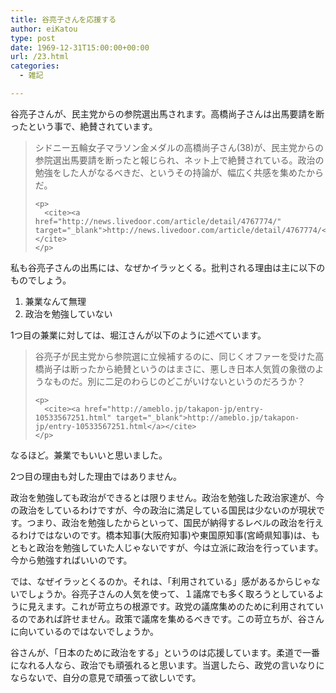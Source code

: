 ```yaml
---
title: 谷亮子さんを応援する
author: eiKatou
type: post
date: 1969-12-31T15:00:00+00:00
url: /23.html
categories:
  - 雑記

---
```

<div class="section">
  <p>
    谷亮子さんが、民主党からの参院選出馬されます。高橋尚子さんは出馬要請を断ったという事で、絶賛されています。
  </p>
  
  <blockquote title="http://news.livedoor.com/article/detail/4767774/" cite="http://news.livedoor.com/article/detail/4767774/">
    <p>
      シドニー五輪女子マラソン金メダルの高橋尚子さん(38)が、民主党からの参院選出馬要請を断ったと報じられ、ネット上で絶賛されている。政治の勉強をした人がなるべきだ、というその持論が、幅広く共感を集めたからだ。
    </p>
    
    <p>
      <cite><a href="http://news.livedoor.com/article/detail/4767774/" target="_blank">http://news.livedoor.com/article/detail/4767774/</a></cite>
    </p>
  </blockquote>
  
  <p>
    私も谷亮子さんの出馬には、なぜかイラッとくる。批判される理由は主に以下のものでしょう。
  </p>
  
  <ol>
    <li>
      兼業なんて無理
    </li>
    <li>
      政治を勉強していない
    </li>
  </ol>
  
  <p>
    1つ目の兼業に対しては、堀江さんが以下のように述べています。
  </p>
  
  <blockquote title="http://ameblo.jp/takapon-jp/entry-10533567251.html" cite="http://ameblo.jp/takapon-jp/entry-10533567251.html">
    <p>
      谷亮子が民主党から参院選に立候補するのに、同じくオファーを受けた高橋尚子は断ったから絶賛というのはまさに、悪しき日本人気質の象徴のようなものだ。別に二足のわらじのどこがいけないというのだろうか？
    </p>
    
    <p>
      <cite><a href="http://ameblo.jp/takapon-jp/entry-10533567251.html" target="_blank">http://ameblo.jp/takapon-jp/entry-10533567251.html</a></cite>
    </p>
  </blockquote>
  
  <p>
    なるほど。兼業でもいいと思いました。
  </p>
  
  <p>
    2つ目の理由も対した理由ではありません。
  </p>
  
  <p>
    政治を勉強しても政治ができるとは限りません。政治を勉強した政治家達が、今の政治をしているわけですが、今の政治に満足している国民は少ないのが現状です。つまり、政治を勉強したからといって、国民が納得するレベルの政治を行えるわけではないのです。橋本知事(大阪府知事)や東国原知事(宮崎県知事)は、もともと政治を勉強していた人じゃないですが、今は立派に政治を行っています。今から勉強すればいいのです。
  </p>
  
  <p>
    では、なぜイラッとくるのか。それは、「利用されている」感があるからじゃないでしょうか。谷亮子さんの人気を使って、１議席でも多く取ろうとしているように見えます。これが苛立ちの根源です。政党の議席集めのために利用されているのであれば許せません。政策で議席を集めるべきです。この苛立ちが、谷さんに向いているのではないでしょうか。
  </p>
  
  <p>
    谷さんが、「日本のために政治をする」というのは応援しています。柔道で一番になれる人なら、政治でも頑張れると思います。当選したら、政党の言いなりにならないで、自分の意見で頑張って欲しいです。
  </p>
</div>
